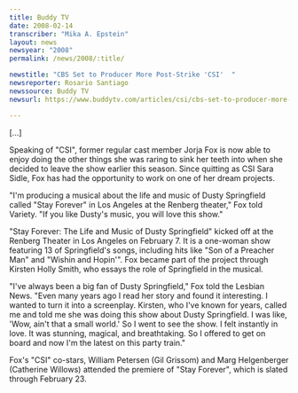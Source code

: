 ```yaml
---
title: Buddy TV
date: 2008-02-14
transcriber: "Mika A. Epstein"
layout: news
newsyear: "2008"
permalink: /news/2008/:title/

newstitle: "CBS Set to Producer More Post-Strike 'CSI'  "
newsreporter: Rosario Santiago
newssource: Buddy TV
newsurl: https://www.buddytv.com/articles/csi/cbs-set-to-producer-more-posts-16600.aspx

---
```


[...]

Speaking of "CSI", former regular cast member Jorja Fox is now able to enjoy doing the other things she was raring to sink her teeth into when she decided to leave the show earlier this season. Since quitting as CSI Sara Sidle, Fox has had the opportunity to work on one of her dream projects.

"I'm producing a musical about the life and music of Dusty Springfield called "Stay Forever" in Los Angeles at the Renberg theater," Fox told Variety. "If you like Dusty's music, you will love this show."

"Stay Forever: The Life and Music of Dusty Springfield" kicked off at the Renberg Theater in Los Angeles on February 7. It is a one-woman show featuring 13 of Springfield's songs, including hits like "Son of a Preacher Man" and "Wishin and Hopin'". Fox became part of the project through Kirsten Holly Smith, who essays the role of Springfield in the musical.

"I've always been a big fan of Dusty Springfield," Fox told the Lesbian News. "Even many years ago I read her story and found it interesting. I wanted to turn it into a screenplay. Kirsten, who I've known for years, called me and told me she was doing this show about Dusty Springfield. I was like, 'Wow, ain't that a small world.' So I went to see the show. I felt instantly in love. It was stunning, magical, and breathtaking. So I offered to get on board and now I'm the latest on this party train."

Fox's "CSI" co-stars, William Petersen (Gil Grissom) and Marg Helgenberger (Catherine Willows) attended the premiere of "Stay Forever", which is slated through February 23.
